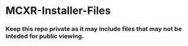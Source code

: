 # MCXR-Installer-Files
### **Keep this repo private as it may include files that may not be inteded for public viewing.**
